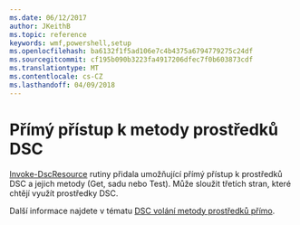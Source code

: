 ```yaml
---
ms.date: 06/12/2017
author: JKeithB
ms.topic: reference
keywords: wmf,powershell,setup
ms.openlocfilehash: ba6132f1f5ad106e7c4b4375a6794779275c24df
ms.sourcegitcommit: cf195b090b3223fa4917206dfec7f0b603873cdf
ms.translationtype: MT
ms.contentlocale: cs-CZ
ms.lasthandoff: 04/09/2018
---
```

# <a name="direct-access-to-dsc-resource-methods"></a>Přímý přístup k metody prostředků DSC


[Invoke-DscResource](https://technet.microsoft.com/library/mt517869.aspx) rutiny přidala umožňující přímý přístup k prostředků DSC a jejich metody (Get, sadu nebo Test). Může sloužit třetích stran, které chtějí využít prostředky DSC.

Další informace najdete v tématu [DSC volání metody prostředků přímo](https://msdn.microsoft.com/powershell/dsc/directcallresource).